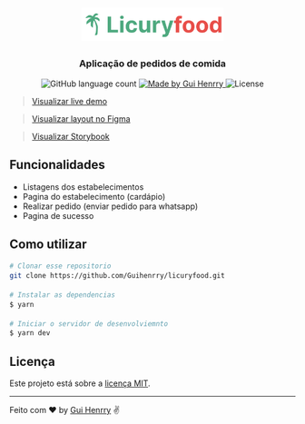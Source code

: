 <h1 align="center">
  <img alt="Licuryfood" src=".github/logo.png" width="250px" />
</h1>

<h3 align="center">
  Aplicação de pedidos de comida
</h3>

<p align="center">
  <img alt="GitHub language count" src="https://img.shields.io/github/languages/count/Guihenrry/licuryfood?color=%234EA97F">

  <a href="https://www.linkedin.com/in/guilhermehenrry/">
    <img alt="Made by Gui Henrry" src="https://img.shields.io/badge/made%20by-Gui%20Henrry-%234EA97F">
  </a>

  <img alt="License" src="https://img.shields.io/badge/licence-MIT-%234EA97F">
</p>

> [Visualizar live demo](https://licuryfood.vercel.app/)

> [Visualizar layout no Figma](https://www.figma.com/file/aVwp3b0SrxOFrqqlkrQM6n/Licuryfood?node-id=171%3A477)

> [Visualizar Storybook](https://licuryfood-storybook.vercel.app/)

## Funcionalidades

- Listagens dos estabelecimentos
- Pagina do estabelecimento (cardápio)
- Realizar pedido (enviar pedido para whatsapp)
- Pagina de sucesso

## Como utilizar

```bash
# Clonar esse repositorio
git clone https://github.com/Guihenrry/licuryfood.git

# Instalar as dependencias
$ yarn

# Iniciar o servidor de desenvolviemnto
$ yarn dev
```

## Licença
Este projeto está sobre a [licença MIT](https://github.com/Guihenrry/licuryfood/blob/master/LICENSE).

---

Feito com ❤️ by [Gui Henrry](https://www.linkedin.com/in/guilhermehenrry/) ✌
